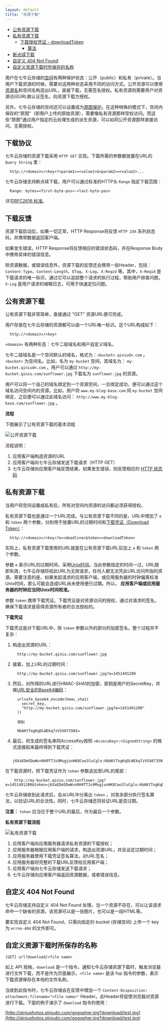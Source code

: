 ```yaml
---
layout: default
title: "资源下载"
---
```


- [公有资源下载](#public-download)
- [私有资源下载](#private-download)
    - [下载授权凭证 - downloadToken](#download-token)
        - [算法](#download-token-algorithm)
- [断点续下载](#download-by-range)
- [自定义 404 Not Found](#define-404-not-found)
- [自定义资源下载时所保存的名称](#define-download-friendly-name)


用户在七牛云存储的[空间](http://docs.qiniu.com/api/v6/terminology.html#Bucket)有两种保护状态：公开（public）和私有（private）。当用户下载资源的时候，需要对这两种状态采用不同的访问方式。公开资源可以使用[资源名](http://docs.qiniu.com/api/v6/terminology.html#Key)和空间名构造出URL，直接下载，无需签名授权。私有资源则需要用户对资源访问URL做认证签名，向资源下载方授权。

另外，七牛云存储的空间还可以设置成为[原图保护](http://docs.qiniu.com/api/v6/terminology.html#Origin-Protect)。在这种特殊的模式下，空间内保存的“原图”（即用户上传的原始资源），需要像私有资源那样受权访问。而这些“原图”通过用户指定的云处理生成的派生资源，可以如同公开资源那样直接访问，无需授权。


<a name="download-proto"></a>

## 下载协议

七牛云存储的资源下载采用 `HTTP GET` 实现。下载所需的参数都放置在URL的 `Query String` 里：

```
  http://<domain>/<key>?<param1>=<value1>&<param2>=<value2>...
```

七牛云存储支持断点续下载，用户可以通过标准的HTTP头 `Range` 指定下载范围：

```
  Range: bytes=<first-byte-pos>-<last-byte-pos>
```

详见[RFC2616 标准](<http://www.w3.org/Protocols/rfc2616/rfc2616-sec14.html#sec14.35>)。

<a name="download-response"></a>

## 下载反馈

资源下载启动后，如果一切正常，HTTP Response将反馈 `HTTP 2XX` 系列状态码，并携带数据返回客户端。

如果发生错误，HTTP Response将反馈相应的错误状态码，并在Response Body中携带具体的错误信息。

除资源数据，或错误信息外，资源下载的反馈还会携带一些Header，包括：`Content-Type`、`Content-Length`、`ETag`、`X-Log`、`X-Reqid` 等。其中，`X-Reqid` 是下载请求的唯一标识，通过它可以追踪整个请求的执行过程，帮助用户排查问题。 `X-Log` 是用户请求的缩略日志，可用于快速定位问题。


<a name="public-download"></a>

## 公有资源下载

公有资源下载非常简单，直接通过 "GET" 资源URL便可完成。

用户存放在七牛云存储的资源都可以由一个URL唯一标识。这个URL构成如下：

```
  http://<domain>/<key>
```

`<domain>` 有两种形态：七牛二级域名和用户自定义域名。

七牛二级域名是一个空间默认的域名，格式为：`<bucket>.qiniudn.com` 。 `<bucket>` 为空间名。比如，名为 `my-bucket` 空间，其域名为： `my-bucket.qiniudn.com` 。用户可以通过 `http://my-bucket.qiniu.com/sunflower.jpg` 下载名为 `sunflower.jpg` 的资源。

用户可以将一个自己的域名绑定到一个资源空间，一旦绑定成功，便可以通过这个域名访问空间内的资源。比如，用户将 `www.my-blog-base.com` 同 `my-bucket` 空间绑定，之后便可以通过此域名访问： `http://www.my-blog-base.com/sunflower.jpg` 。


**流程**

下图展示了公有资源下载的基本流程

![公开资源下载](img/public-download.png)

流程说明：

1. 应用客户端构造资源的URL
1. 应用客户端向七牛云存储发送下载请求（HTTP GET）
1. 七牛云存储向应用客户端反馈结果。如果发生错误，则反馈相应的 [HTTP 状态码](http://docs.qiniu.com/api/v6/errno.html)


<a name="private-download"></a>

## 私有资源下载

当用户将空间设置成私有后，所有对空间内资源的访问都必须获得授权。

私有资源下载也是通过一个URL完成。与公有资源下载不同的是，URL中增加了 `e` 和 `token` 两个参数，分别用于放置URL的过期时间和[下载凭证（Download Token）](#download-token)：

```
  http://<domain>/<key>?e=<deadline>&token=<downloadToken>
```

实际上，私有资源下载使用的URL就是在公有资源下载URL后加上 `e` 和 `token` 两个参数。

参数 `e` 表示URL的过期时间，采用[Unix时间](http://en.wikipedia.org/wiki/Unix_time)。当此参数指定的时间一过，URL随即失效，七牛云存储将视此URL为无效请求，任何人都无法凭此URL访问所指的资源。需要注意的是，如果发起请求的应用客户端，或应用服务器的时钟偏离标准Unix时间，那么可能会造成URL尚未使用便已过期。所以， **应用客户端或应用服务器的时钟应当同Unix时间校准。**

参数 `token` 携带下载凭证。下载凭证是对资源访问的授权，通过对请求的签名，确保下载请求是获得资源所有者的合法授权的。

<a name="download-token"></a>

**下载凭证**

下载凭证是对下载URL中，除 `token` 参数以外的部分的加密签名。整个过程并不复杂：

1. 构造出资源的URL：

    ```
      http://my-bucket.qiniu.com/sunflower.jpg
    ```

1. 接着，加上URL的过期时间：

    ```
      http://my-bucket.qiniu.com/sunflower.jpg?e=1451491200
    ```

1. 然后，对所得的URL进行HMAC-SHA1的加密，密钥是用户的SecretKey，并做[URL安全的Base64编码](http://docs.qiniu.com/api/v6/terminology.html#URLSafeBase64)：

    ```
      urlsafe_base64_encode(hmac_sha1(
        secret_key, 
        "http://my-bucket.qiniu.com/sunflower.jpg?e=1451491200"
      ))

      得到

      HbAKtTogKqDLWEkq7zVSX6T35NI=
    ```

1. 最后，将生成的签名串同AccessKey按照 `<AccessKey>:<SignedString>` 的格式连接起来最终得到下载凭证：

    ```
      j6XaEDm5DwWvn0H9TTJs9MugjunHK8Cwo3luCglo:HbAKtTogKqDLWEkq7zVSX6T35NI=
    ```

在下载资源时，把下载凭证作为 `token` 参数追加至URL的尾部：

```
    http://my-bucket.qiniu.com/sunflower.jpg?e=1451491200&token=j6XaEDm5DwWvn0H9TTJs9MugjunHK8Cwo3luCglo:HbAKtTogKqDLWEkq7zVSX6T35NI=
```

七牛云存储收到此请求后，会从URL中分离出 `token` ，对其余部分执行签名算法，以验证URL的合法性。同时，七牛云存储还将验证URL是否过期。

**注意：** `token` 应当位于整个URL的最后，作为最后一个参数。



<a name="private-download-proc"></a>

**私有资源下载流程**

![私有资源下载](img/private-download.png)

1. 应用客户端向应用服务器请求私有资源的下载授权；
1. 应用服务器根据应用客户端的请求，构造出资源URL，并且设定过期时间；
1. 应用服务器使用下载凭证签名算法，对URL签名；
1. 应用服务器将完整的下载URL反馈给应用客户端；
1. 应用客户端向七牛云存储发送下载请求；
1. 七牛云存储向应用客户端返回资源数据，或者错误信息。



<a name="define-404-not-found"></a>

## 自定义 404 Not Found

七牛云存储支持自定义 404 Not Found 处理，当一个资源不存在，可以让该请求命中一个缺省的资源。该资源可以是一张图片，也可以是一段HTML等。

要实现自定义 404 Not Found，只需向指定的 bucket (存储空间) 上传一个 key 为 `errno-404` 的文件即可。



<a name="define-download-friendly-name"></a>

## 自定义资源下载时所保存的名称

    [GET] url?download/<file name>

如上 API 规格，`download` 是一个指令，通知七牛云存储资源下载时，触发浏览器进行文件下载，而不是作为页面展示。`<file name>` 是该 fop 指令的参数，表示下载资源保存在本地的文件名称。

当收到此指令时，七牛云存储会在反馈中增加一个 `Content-Disposition: attachment;filename="<file name>"` Header。此Header将促使浏览器对资源进行下载。下面的例子演示了 `download` 指令的使用：

  [http://qiniuphotos.qiniudn.com/gogopher.jpg?download/test.jpg](http://qiniuphotos.qiniudn.com/gogopher.jpg?download/test.jpg)
